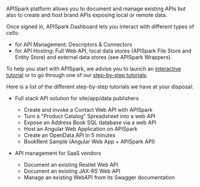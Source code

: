 APISpark platform allows you to document and manage existing APIs but also to create and host brand APIs exposing local or remote data.

Once signed in, APISpark Dashboard lets you interact with different types of cells:

- for API Management: Descriptors & Connectors
- for API Hosting: Full Web API, local data stores (APISpark File Store and Entity Store) and external data stores (see APISpark Wrappers).

To help you start with APISpark, we advise you to launch an 
[interactive tutorial](/guide/01_get-started/04_interactive-tutorials.md) or to go through one of our 
[step-by-step tutorials](/guide/.../....md).

Here is a list of the different step-by-step tutorials we have at your disposal:

- Full stack API solution for site/app/data publishers
	- Create and invoke a Contact Web API with APISpark
	- Turn a "Product Catalog" Spreadsheet into a web API
	- Expose an Address Book SQL database via a web API
	- Host an Angular Web Application on APISpark
	- Create an OpenData API in 5 minutes
	- BookRent Sample (Angular Web App + APISpark API)


- API management for SaaS vendors
	- Document an existing Restlet Web API
	- Document an existing JAX-RS Web API
	- Manage an existing WebAPI from its Swagger documentation
